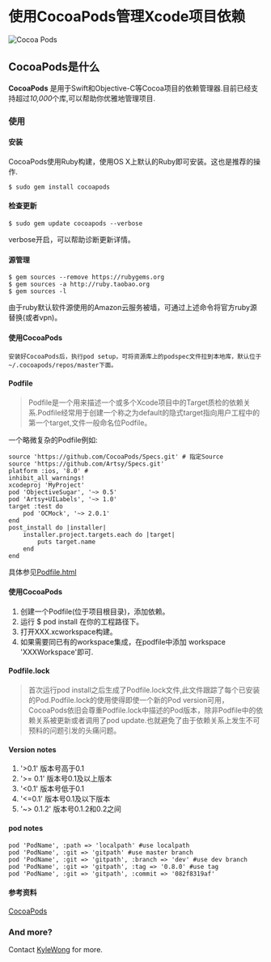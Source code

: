 # 使用CocoaPods管理Xcode项目依赖 

![Cocoa Pods](http://nairteashop.org/wp-content/uploads/2013/11/CocoaPods.png)

## CocoaPods是什么

**CocoaPods** 是用于Swift和Objective-C等Cocoa项目的依赖管理器.目前已经支持超过*10,000*个库,可以帮助你优雅地管理项目.

### 使用

#### 安装 
CocoaPods使用Ruby构建，使用OS X上默认的Ruby即可安装。这也是推荐的操作.

	$ sudo gem install cocoapods

#### 检查更新

	$ sudo gem update cocoapods --verbose
	
verbose开启，可以帮助诊断更新详情。

#### 源管理

	$ gem sources --remove https://rubygems.org
	$ gem sources -a http://ruby.taobao.org
	$ gem sources -l

由于ruby默认软件源使用的Amazon云服务被墙，可通过上述命令将官方ruby源替换(或者vpn)。

#### 使用CocoaPods

	安装好CocoaPods后，执行pod setup，可将资源库上的podspec文件拉到本地库，默认位于~/.cocoapods/repos/master下面。

#### Podfile
> Podfile是一个用来描述一个或多个Xcode项目中的Target质检的依赖关系.Podfile经常用于创建一个称之为default的隐式target指向用户工程中的第一个target,文件一般命名位Podfile。

一个略微复杂的Podfile例如:

	source 'https://github.com/CocoaPods/Specs.git' # 指定Source
	source 'https://github.com/Artsy/Specs.git'
	platform :ios, '8.0' #
	inhibit_all_warnings!
	xcodeproj 'MyProject'
	pod 'ObjectiveSugar', '~> 0.5'
	pod 'Artsy+UILabels', '~> 1.0'
	target :test do
		pod 'OCMock', '~> 2.0.1'
	end
	post_install do |installer|
		installer.project.targets.each do |target|
			puts target.name
		end
	end

具体参见[Podfile.html](https://guides.cocoapods.org/syntax/podfile.html)

#### 使用CocoaPods

1. 创建一个Podfile(位于项目根目录)，添加依赖。
2. 运行 $ pod install 在你的工程路径下。
3. 打开XXX.xcworkspace构建。
4. 如果需要同已有的workspace集成，在podfile中添加 workspace 'XXXWorkspace'即可.
#### Podfile.lock

> 首次运行pod install之后生成了Podfile.lock文件,此文件跟踪了每个已安装的Pod.Podfile.lock的使用使得即使一个新的Pod version可用，CocoaPods依旧会尊重Podfile.lock中描述的Pod版本，除非Podfile中的依赖关系被更新或者调用了pod update.也就避免了由于依赖关系上发生不可预料的问题引发的头痛问题。

####  Version notes

1. '>0.1' 版本号高于0.1
2. '>= 0.1' 版本号0.1及以上版本
3. '<0.1' 版本号低于0.1
4. '<=0.1' 版本号0.1及以下版本
5. '~> 0.1.2' 版本号0.1.2和0.2之间

#### pod notes

	pod 'PodName', :path => 'localpath' #use localpath 
	pod 'PodName', :git => 'gitpath' #use master branch
	pod 'PodName', :git => 'gitpath', :branch => 'dev' #use dev branch
	pod 'PodName', :git => 'gitpath', :tag => '0.8.0' #use tag
	pod 'PodName', :git => 'gitpath', :commit => '082f8319af'

#### 参考资料

[CocoaPods](https://cocoapods.org)

### And more?

Contact [KyleWong](mailto:kang.wang1988@gmail.com) for more.